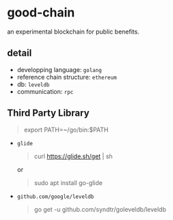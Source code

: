 # good-chain
an experimental blockchain for public benefits.

## detail

- developping language: `golang`
- reference chain structure: `ethereum`
- db: `leveldb`
- communication:  `rpc`

## Third Party Library

> export PATH=~/go/bin:$PATH

- `glide`

    > curl https://glide.sh/get | sh

    or

    > sudo apt install go-glide

- `github.com/google/leveldb`

    > go get -u github.com/syndtr/goleveldb/leveldb
